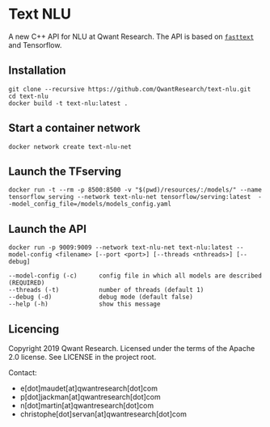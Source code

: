 Text NLU
=========

A new C++ API for NLU at Qwant Research.
The API is based on [`fasttext`](https://fasttext.cc/) and Tensorflow.

## Installation
```
git clone --recursive https://github.com/QwantResearch/text-nlu.git 
cd text-nlu
docker build -t text-nlu:latest .
``` 

## Start a container network
```
docker network create text-nlu-net
```

## Launch the TFserving
```
docker run -t --rm -p 8500:8500 -v "$(pwd)/resources/:/models/" --name tensorflow_serving --network text-nlu-net tensorflow/serving:latest  --model_config_file=/models/models_config.yaml
```

## Launch the API
```
docker run -p 9009:9009 --network text-nlu-net text-nlu:latest --model-config <filename> [--port <port>] [--threads <nthreads>] [--debug]

--model-config (-c)      config file in which all models are described (REQUIRED)
--threads (-t)           number of threads (default 1)
--debug (-d)             debug mode (default false)
--help (-h)              show this message
```

## Licencing

Copyright 2019 Qwant Research. Licensed under the terms of the Apache 2.0 license. See LICENSE in the project root.

Contact:
 - e[dot]maudet[at]qwantresearch[dot]com
 - p[dot]jackman[at]qwantresearch[dot]com
 - n[dot]martin[at]qwantresearch[dot]com
 - christophe[dot]servan[at]qwantresearch[dot]com
